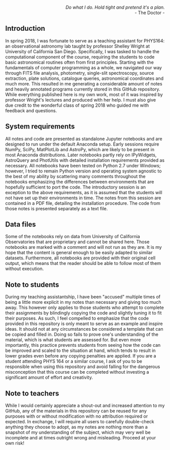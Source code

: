 
<p align="right">
<i>Do what I do. Hold tight and pretend it's a plan.</i><br>
- The Doctor - 
</p>


## Introduction
In spring 2018, I was fortunate to serve as a teaching assistant for PHYS164: an observational astronomy lab taught by professor Shelley Wright at University of California San Diego. Specifically, I was tasked to handle the computational component of the course, requiring the students to code basic astronomical routines often from first principles. Starting with the fundamentals of computer programming as a whole, we navigated our way through FITS file analysis, photometry, single-slit spectroscopy, source extraction, plate solutions, catalogue queries, astronomical coordinates and much more.
This resulted in me generating a considerable amount of notes and heavily annotated programs currently stored in this GitHub repository. While everything published here is my own work, most of it was inspired by professor Wright's lectures and produced with her help. I must also give due credit to the wonderful class of spring 2018 who guided me with feedback and questions.
## System requirements
All notes and code are presented as standalone Jupyter notebooks and are designed to run under the default Anaconda setup. Early sessions require NumPy, SciPy, MatPlotLib and AstroPy, which are likely to be present in most Anaconda distributions. Later notebooks partly rely on IPyWidgets, AstroQuery and PhotUtils with detailed installation requirements provided as necessary.
All notebooks have been tested on Python 2.7 under Windows; however, I tried to remain Python version and operating system agnostic to the best of my ability by scattering many comments throughout the notebooks emphasizing the differences between environments that are hopefully sufficient to port the code.
The introductory session is an exception to the above requirements, as it is assumed that the students will not have set up their environments in time. The notes from this session are contained in a PDF file, detailing the installation procedure. The code from those notes is presented separately as a text file.
## Data files
Some of the notebooks rely on data from University of California Observatories that are proprietary and cannot be shared here. Those notebooks are marked with a comment and will not run as they are. It is my hope that the content is general enough to be easily adapted to similar datasets. Furthermore, all notebooks are provided with their original cell output, which means that the reader should be able to follow most of them without execution.
## Note to students
During my teaching assistantship, I have been "accused" multiple times of being a little more explicit in my notes than necessary and giving too much away. This however only applies to those students who attempt to complete their assignments by blindingly copying the code and slightly tuning it to fit their purposes. As such, I feel compelled to emphasize that the code provided in this repository is only meant to serve as an example and inspire ideas. It should not at any circumstances be considered a template that can be copied and filled in. Doing so fails to prove one's understanding of the material, which is what students are assessed for. But even more importantly, this practice prevents students from seeing how the code can be improved and scaled to the situation at hand, which tends to result in lower grades even before any copying penalties are applied.
If you are a student attending PHYS 164 or a similar course, I ask of you to be responsible when using this repository and avoid falling for the dangerous misconception that this course can be completed without investing a significant amount of effort and creativity.
## Note to teachers
While I would certainly appreciate a shout-out and increased attention to my GitHub, any of the materials in this repository can be reused for any purposes with or without modification with no attribution required or expected.
In exchange, I will require all users to carefully double-check anything they choose to adopt, as my notes are nothing more than a snapshot of my understanding of the subject, which may very well be incomplete and at times outright wrong and misleading. Proceed at your own risk!
